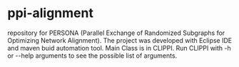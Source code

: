 # ppi-alignment
repository for PERSONA (Parallel Exchange of Randomized Subgraphs for Optimizing Network Alignment).
The project was developed with Eclipse IDE and maven buid automation tool. Main Class is in CLIPPI. Run CLIPPI with -h or --help arguments to see the possible list of arguments.
